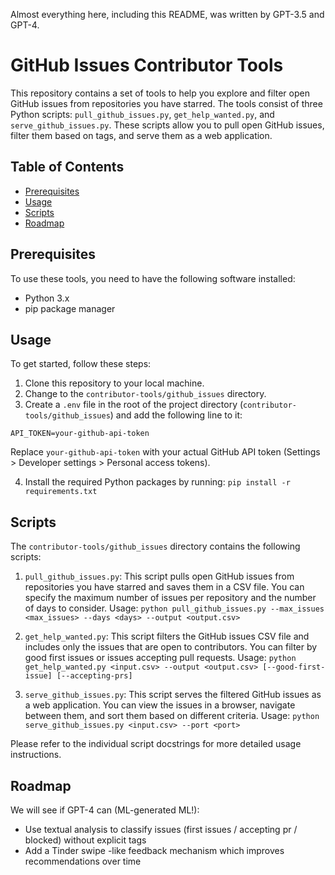 Almost everything here, including this README, was written by GPT-3.5 and GPT-4.

# GitHub Issues Contributor Tools

This repository contains a set of tools to help you explore and filter open GitHub issues from repositories you have starred. The tools consist of three Python scripts: `pull_github_issues.py`, `get_help_wanted.py`, and `serve_github_issues.py`. These scripts allow you to pull open GitHub issues, filter them based on tags, and serve them as a web application.

## Table of Contents

- [Prerequisites](#prerequisites)
- [Usage](#usage)
- [Scripts](#scripts)
- [Roadmap](#roadmap)

## Prerequisites

To use these tools, you need to have the following software installed:

- Python 3.x
- pip package manager

## Usage

To get started, follow these steps:

1. Clone this repository to your local machine.
2. Change to the `contributor-tools/github_issues` directory.
3. Create a `.env` file in the root of the project directory (`contributor-tools/github_issues`) and add the following line to it:
```
API_TOKEN=your-github-api-token
```
Replace `your-github-api-token` with your actual GitHub API token (Settings > Developer settings > Personal access tokens).

4. Install the required Python packages by running: `pip install -r requirements.txt`

## Scripts

The `contributor-tools/github_issues` directory contains the following scripts:

1. `pull_github_issues.py`: This script pulls open GitHub issues from repositories you have starred and saves them in a CSV file. You can specify the maximum number of issues per repository and the number of days to consider. Usage: `python pull_github_issues.py --max_issues <max_issues> --days <days> --output <output.csv>`

2. `get_help_wanted.py`: This script filters the GitHub issues CSV file and includes only the issues that are open to contributors. You can filter by good first issues or issues accepting pull requests. Usage: `python get_help_wanted.py <input.csv> --output <output.csv> [--good-first-issue] [--accepting-prs]`

3. `serve_github_issues.py`: This script serves the filtered GitHub issues as a web application. You can view the issues in a browser, navigate between them, and sort them based on different criteria. Usage: `python serve_github_issues.py <input.csv> --port <port>`

Please refer to the individual script docstrings for more detailed usage instructions.

## Roadmap
We will see if GPT-4 can (ML-generated ML!):
* Use textual analysis to classify issues (first issues / accepting pr / blocked) without explicit tags
* Add a Tinder swipe -like feedback mechanism which improves recommendations over time
